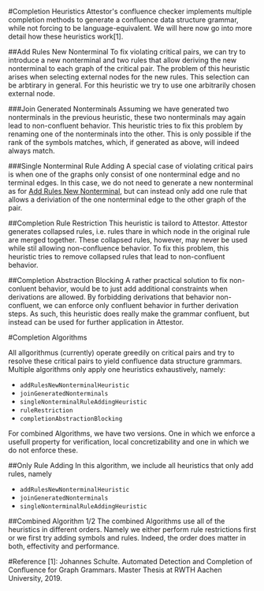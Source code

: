 #Completion Heuristics
Attestor's confluence checker implements multiple completion methods to generate a confluence data structure grammar, while not forcing to be language-equivalent. We will here now go into more detail how these heuristics work[1].

##Add Rules New Nonterminal
To fix violating critical pairs, we can try to introduce a new nonterminal and two rules that allow deriving the new nonterminal to each graph of the critical pair. The problem of this heuristic arises when selecting external nodes for the new rules. This selection can be arbtirary in general. For this heuristic we try to use one arbitrarily chosen external node. 

###Join Generated Nonterminals
Assuming we have generated two nonterminals in the previous heuristic, these two nonterminals may again lead to non-confluent behavior. This heuristic tries to fix this problem by renaming one of the nonterminals into the other. This is only possible if the rank of the symbols matches, which, if generated as above, will indeed always match.

###Single Nonterminal Rule Adding
A special case of violating critical pairs is when one of the graphs only consist of one nonterminal edge and no terminal edges. In this case, we do not need to generate a new nonterminal as for [Add Rules New Nonterminal](#add-rules-new-nonterminal), but can instead only add one rule that allows a deriviation of the one nonterminal edge to the other graph of the pair.

##Completion Rule Restriction
This heuristic is tailord to Attestor. Attestor generates collapsed rules, i.e. rules thare in which node in the original rule are merged together. These collapsed rules, however, may never be used while stil allowing non-confluence behavior. To fix this problem, this heuristic tries to remove collapsed rules that lead to non-confluent behavior.

##Completion Abstraction Blocking
A rather practical solution to fix non-conluent behavior, would be to just add additional constraints when derivations are allowed. By forbidding derivations that behavior non-confluent, we can enforce only confluent behavior in further derivation steps. As such, this heuristic does really make the grammar confluent, but instead can be used for further application in Attestor.

#Completion Algorithms

All allgorithmus (currently) operate greedily on critical pairs and try to resolve these critical pairs to yield confluence data structure grammars. Multiple algorithms only apply one heuristics exhaustively, namely:

- `addRulesNewNonterminalHeuristic`
- `joinGeneratedNonterminals`
- `singleNonterminalRuleAddingHeuristic`
- `ruleRestriction`
- `completionAbstractionBlocking`

For combined Algorithms, we have two versions. One in which we enforce a usefull property for verification, local concretizability and one in which we do not enforce these.

##Only Rule Adding
In this algorithm, we include all heuristics that only add rules, namely

- `addRulesNewNonterminalHeuristic`
- `joinGeneratedNonterminals`
- `singleNonterminalRuleAddingHeuristic`

##Combined Algorithm 1/2
The combined Algorithms use all of the heuristics in different orders. Namely we either perform rule restrictions first or we first try adding symbols and rules. Indeed, the order does matter in both, effectivity and performance.

#Reference
[1]: Johannes Schulte. Automated Detection and Completion of Confluence for Graph Grammars. Master Thesis at RWTH Aachen University, 2019.
